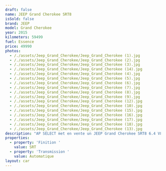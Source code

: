 ```yaml
---
draft: false
name: JEEP Grand Cherokee SRT8
isSold: false
brand: JEEP
model: Grand Cherokee
year: 2015
kilometers: 59499
fuel: Essence
price: 49990
photos:
  - /./assets/Jeep_Grand_Cherokee/Jeep_Grand_Cherokee (1).jpg
  - /./assets/Jeep_Grand_Cherokee/Jeep_Grand_Cherokee (2).jpg
  - /./assets/Jeep_Grand_Cherokee/Jeep_Grand_Cherokee (3).jpg
  - /./assets/Jeep_Grand_Cherokee/Jeep_Grand_Cherokee (14).jpg
  - /./assets/Jeep_Grand_Cherokee/Jeep_Grand_Cherokee (4).jpg
  - /./assets/Jeep_Grand_Cherokee/Jeep_Grand_Cherokee (5).jpg
  - /./assets/Jeep_Grand_Cherokee/Jeep_Grand_Cherokee (6).jpg
  - /./assets/Jeep_Grand_Cherokee/Jeep_Grand_Cherokee (7).jpg
  - /./assets/Jeep_Grand_Cherokee/Jeep_Grand_Cherokee (8).jpg
  - /./assets/Jeep_Grand_Cherokee/Jeep_Grand_Cherokee (9).jpg
  - /./assets/Jeep_Grand_Cherokee/Jeep_Grand_Cherokee (12).jpg
  - /./assets/Jeep_Grand_Cherokee/Jeep_Grand_Cherokee (10).jpg
  - /./assets/Jeep_Grand_Cherokee/Jeep_Grand_Cherokee (15).jpg
  - /./assets/Jeep_Grand_Cherokee/Jeep_Grand_Cherokee (16).jpg
  - /./assets/Jeep_Grand_Cherokee/Jeep_Grand_Cherokee (17).jpg
  - /./assets/Jeep_Grand_Cherokee/Jeep_Grand_Cherokee (18).jpg
  - /./assets/Jeep_Grand_Cherokee/Jeep_Grand_Cherokee (13).jpg
description: "AP SELECT met en vente un JEEP Grand Cherokee SRT8 6.4 V8 HEMI 468cv BVA8\n\nModèle du 03/2015 avec 59400km.\n\nCouleur Noir metallic, intérieur Cuir / Alcantara SRT, pack carbon\n\nCarte grise France \U0001F1EB\U0001F1F7 de deuxième main.\n\nCarnet complet Jeep avec historique limpide.\n\nVéhicule vendu avec une garantie 6 mois.\n\nDernier service effectué fin 2023, pneus et freins récents.\n\nÉquipements et options :\n- Finition SRT\n- Boîte auto 8\n- Châssis sport\n- Jeep Drive Select\n- Pack Carbon\n- Jantes 20 pouces chrome black\n- Virtual cockpit\n- Toit ouvrant panoramique\n- Démarrage sans Clés Keyless\n- Son Harman Kardon\n- CarPlay\n- Sièges Sport SRT électriques\n- Sièges chauffants\n- Sièges Ventilés\n- Volant chauffant\n- Banquette arrière chauffante\n- Pack business\n- Feux de jour à LED\n- Feux arrière LED Dynamique\n- Controle automatique des feux de route ALS\n- Caméra de recul\n- Régulateur adaptatif\n- Parc distance contrôle PDC avant / arrière\n- Vitrage arrière surteinté\n- Connexion Ipod et USB\n- Affichage multifonctions plus\n- Climatisation auto\n- Éclairage et essuie-glaces automatique\n- Rétroviseurs rabattable électriquement et chauffants\n- Rétroviseurs int / ext Electrochrome\n- Bluetooth\n- Éclairage d ambiance\n\nDisponible et visible sur RDV pour acheteur sérieux.\n\nRéalisation des démarches d'immatriculation.\n\nAP SELECT c'est des solutions de courtage et conciergerie sur mesure pour profiter librement de sa passion et de son patrimoine.\n\nPrenez le volant, AP SELECT s'occupe du reste."
properties:
  - property: 'Finition '
    value: SRT
  - property: 'Transmission '
    value: Automatique
layout: car
---
```


